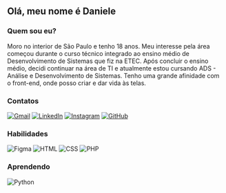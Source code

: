 ## Olá, meu nome é Daniele 
### Quem sou eu?
Moro no interior de São Paulo e tenho 18 anos. Meu interesse pela área começou durante o curso técnico integrado ao ensino médio de Desenvolvimento de Sistemas que fiz na ETEC. Após concluir o ensino médio, decidi continuar na área de TI e atualmente estou cursando ADS - Análise e Desenvolvimento de Sistemas. Tenho uma grande afinidade com o front-end, onde posso criar e dar vida às telas.

### Contatos

[![Gmail](https://img.shields.io/badge/Gmail-333333?style=for-the-badge&logo=gmail&logoColor=red)](mailto:danileborges11@gmail.com)
[![LinkedIn](https://img.shields.io/badge/LinkedIn-0077B5?style=for-the-badge&logo=linkedin&logoColor=white)](https://www.linkedin.com/in/daniele-borges-8182071aa/)
[![Instagram](https://img.shields.io/badge/-Instagram-%23E4405F?style=for-the-badge&logo=instagram&logoColor=white)](https://www.instagram.com/danielebborges?igsh=Y29od2g0Y2duanY2)
[![GitHub](https://img.shields.io/badge/GitHub-100000?style=for-the-badge&logo=github&logoColor=white)](https://github.com/Danielebborges)



### Habilidades
![Figma](https://img.shields.io/badge/Figma-696969?style=for-the-badge&logo=figma&logoColor=figma)
![HTML](https://img.shields.io/badge/HTML-E34F26?style=for-the-badge&logo=html5&logoColor=white)
![CSS](https://img.shields.io/badge/CSS-1572B6?style=for-the-badge&logo=css3&logoColor=white)
![PHP](https://img.shields.io/badge/PHP-777BB4?style=for-the-badge&logo=php&logoColor=white)

### Aprendendo
![Python](https://img.shields.io/badge/python-3670A0?style=for-the-badge&logo=python&logoColor=ffdd54)
